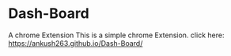 # Dash-Board
A chrome Extension
This is a simple chrome Extension. click here: https://ankush263.github.io/Dash-Board/
